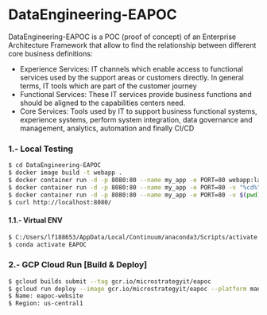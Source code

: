 # DataEngineering-EAPOC
DataEngineering-EAPOC is a POC (proof of concept) of an Enterprise Architecture Framework that allow to find the relationship between different core business definitions:
* Experience Services: IT channels which enable access to functional services used by the support areas or customers directly. In general terms, IT tools which are part of the customer journey
* Functional Services: These IT services provide business functions and should be aligned to the capabilities centers need.
* Core Services: Tools used by IT to support business functional systems, experience systems, perform system integration, data governance and management, analytics, automation  and finally CI/CD

### 1.- Local Testing

```sh
$ cd DataEngineering-EAPOC
$ docker image build -t webapp .
$ docker container run -d -p 8080:80 --name my_app -e PORT=80 webapp:latest
$ docker container run -d -p 8080:80 --name my_app -e PORT=80 -v "%cd%":/app webapp:latest
$ docker container run -d -p 8080:80 --name my_app -e PORT=80 -v $(pwd):/app webapp:latest
$ curl http://localhost:8080/
```

#### 1.1.- Virtual ENV
```sh
$ C:/Users/lf188653/AppData/Local/Continuum/anaconda3/Scripts/activate
$ conda activate EAPOC
```

### 2.- GCP Cloud Run [Build & Deploy]
```sh
$ gcloud builds submit --tag gcr.io/microstrategyit/eapoc
$ gcloud run deploy --image gcr.io/microstrategyit/eapoc --platform managed
$ Name: eapoc-website
$ Region: us-central1
```